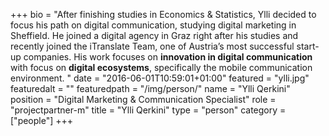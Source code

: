 +++
bio = "After finishing studies in Economics & Statistics, Ylli decided to focus his path on digital communication, studying digital marketing in Sheffield. He joined a digital agency in Graz right after his studies and recently joined the iTranslate Team, one of Austria’s most successful start-up companies. His work focuses on **innovation in digital communication** with focus on **digital ecosystems**, specifically the mobile communication environment. "
date = "2016-06-01T10:59:01+01:00"
featured = "ylli.jpg"
featuredalt = ""
featuredpath = "/img/person/"
name = "Ylli Qerkini"
position = "Digital Marketing & Communication Specialist"
role = "projectpartner-m"
title = "Ylli Qerkini"
type = "person"
category = ["people"]
+++
